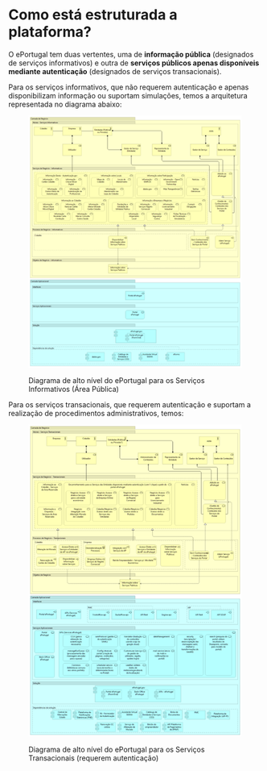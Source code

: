 # Como está estruturada a plataforma?

O ePortugal tem duas vertentes, uma de **informação pública** (designados de serviços informativos) e outra de **serviços públicos apenas disponíveis mediante autenticação** (designados de serviços transacionais).

Para os serviços informativos, que não requerem autenticação e apenas disponibilizam informação ou suportam simulações, temos a arquitetura representada no diagrama abaixo:

<figure><img src="../../.gitbook/assets/eportugal.png" alt=""><figcaption><p>Diagrama de alto nível do ePortugal para os Serviços Informativos (Área Pública)</p></figcaption></figure>

Para os serviços transacionais, que requerem autenticação e suportam a realização de procedimentos administrativos, temos:

<figure><img src="../../.gitbook/assets/eportugal2.png" alt=""><figcaption><p>Diagrama de alto nível do ePortugal para os Serviços Transacionais (requerem autenticação)</p></figcaption></figure>
